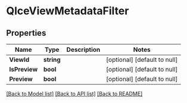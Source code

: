 # QlceViewMetadataFilter

## Properties
Name | Type | Description | Notes
------------ | ------------- | ------------- | -------------
**ViewId** | **string** |  | [optional] [default to null]
**IsPreview** | **bool** |  | [optional] [default to null]
**Preview** | **bool** |  | [optional] [default to null]

[[Back to Model list]](../README.md#documentation-for-models) [[Back to API list]](../README.md#documentation-for-api-endpoints) [[Back to README]](../README.md)


